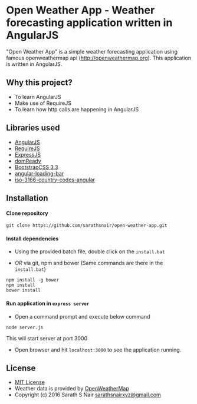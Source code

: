 # __Open Weather App__ - Weather forecasting application written in AngularJS

"Open Weather App" is a simple weather forecasting application using famous openweathermap api (http://openweathermap.org). This application is written in AngularJS.

## Why this project?
- To learn AngularJS
- Make use of RequireJS
- To learn how http calls are happening in AngularJS

## Libraries used
* [AngularJS](https://angularjs.org/)
* [RequireJS](http://requirejs.org/)
* [ExpressJS](https://expressjs.com/)
* [domReady](https://github.com/requirejs/domReady)
* [BootstrapCSS 3.3](http://getbootstrap.com/)
* [angular-loading-bar](https://github.com/chieffancypants/angular-loading-bar)
* [iso-3166-country-codes-angular](https://github.com/rsertelon/iso-3166-country-codes-angular)

## Installation
#### Clone repository
```
git clone https://github.com/sarathsnair/open-weather-app.git
```
#### Install dependencies
* Using the provided batch file, double click on the `install.bat`

* *OR* via git, npm and bower (Same commands are there in the `install.bat`)
```
npm install -g bower
npm install
bower install
```
#### Run application in `express server`
* Open a command prompt and execute below command
```
node server.js
```
This will start server at port 3000

* Open browser and hit `localhost:3000` to see the application running.

## License
* [MIT License](http://opensource.org/licenses/MIT)
* Weather data is provided by [OpenWeatherMap](http://openweathermap.org/)
* Copyright (c) 2016 Sarath S Nair <sarathsnairxyz@gmail.com>


